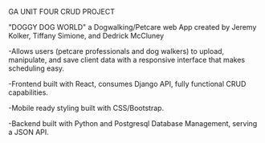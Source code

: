 GA UNIT FOUR CRUD PROJECT

"DOGGY DOG WORLD"
a Dogwalking/Petcare web App created by Jeremy Kolker, Tiffany Simione, and Dedrick McCluney

-Allows users (petcare professionals and dog walkers) to upload, manipulate, and save client data with a responsive interface that makes scheduling easy. 

-Frontend built with React, consumes Django API, fully functional CRUD capabilities. 

-Mobile ready styling built with CSS/Bootstrap.

-Backend built with Python and Postgresql Database Management, serving a JSON API. 







